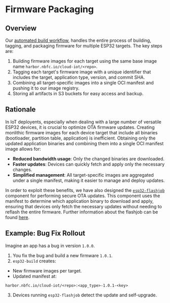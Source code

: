 # Firmware Packaging

## Overview

Our [automated build workflow](https://github.com/nubificus/esp32-build),
handles the entire process of building, tagging, and packaging firmware for
multiple ESP32 targets. The key steps are:
1. Building firmware images for each target using the same base image name
   `harbor.nbfc.io/cloud-iot/<repo>`.
2. Tagging each target's firmware image with a unique identifier that includes
   the target, application type, version, and commit SHA.
3. Combining all target-specific images into a single OCI manifest and pushing
   it to our image registry.
4. Storing all artifacts in S3 buckets for easy access and backup.

## Rationale

In IoT deployents, especially when dealing with a large number of versatile
ESP32 devices, it is crucial to optimize OTA firmware updates. Creating
monlithic firmware images for each device target that include all binaries
(bootloader, partition table, application) is inefficient. Obtaining only the
updated application binaries and combining them into a single OCI manifest
image allows for:
- **Reduced bandwidth usage**: Only the changed binaries are downloaded.
- **Faster updates**: Devices can quickly fetch and apply only the necessary
  changes.
- **Simplified management**: All target-specific images are aggregated under a
  single manifest, making it easier to manage and deploy updates.

In order to exploit these benefits, we have also designed the
[`esp32-flashjob`](https://github.com/nubificus/esp32-flashjob) component for
performing secure OTA updates. This component uses the manifest to determine
which application binary to download and apply, ensuring that devices only
fetch the necessary updates without needing to reflash the entire firmware.
Further information about the flashjob can be found
[here](../components/flashjob.md).

## Example: Bug Fix Rollout

Imagine an app has a bug in version `1.0.0`.

1. You fix the bug and build a new firmware `1.0.1`.
2. `esp32-build` creates:
- New firmware images per target.
- Updated manifest at:
```
harbor.nbfc.io/cloud-iot/<repo>:<app_type>-1.0.1-<key>
```
3. Devices running `esp32-flashjob` detect the update and self-upgrade.
